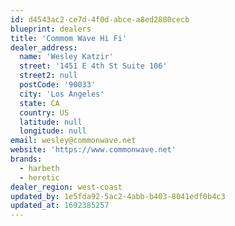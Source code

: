 ```yaml
---
id: d4543ac2-ce7d-4f0d-abce-a8ed2880cecb
blueprint: dealers
title: 'Commom Wave Hi Fi'
dealer_address:
  name: 'Wesley Katzir'
  street: '1451 E 4th St Suite 106'
  street2: null
  postCode: '90033'
  city: 'Los Angeles'
  state: CA
  country: US
  latitude: null
  longitude: null
email: wesley@commonwave.net
website: 'https://www.commonwave.net'
brands:
  - harbeth
  - heretic
dealer_region: west-coast
updated_by: 1e5fda92-5ac2-4abb-b403-8041edf0b4c3
updated_at: 1692385257
---
```

